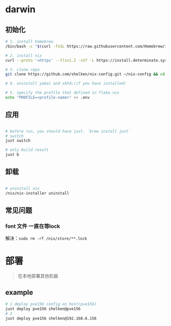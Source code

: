 # darwin

## 初始化

```bash
# 1. install homebrew 
/bin/bash -c "$(curl -fsSL https://raw.githubusercontent.com/Homebrew/install/HEAD/install.sh)"

# 2. install nix
curl --proto '=https' --tlsv1.2 -sSf -L https://install.determinate.systems/nix | sh -s -- install

# 3. clone repo
git clone https://github.com/shelken/nix-config.git ~/nix-config && cd ~/nix-config

# 4. uninstall yabai and skhd;(if you have installed)

# 5. specify the profile that defined in flake.nix 
echo "PROFILE=<profile-name>" >> .env

```

## 应用

```bash

# before run, you should have just. `brew install just`
# switch  
just switch

# only build result
just b

```

## 卸载

```bash

# uninstall nix 
/nix/nix-installer uninstall

```


## 常见问题

### font 文件 一直在等lock

解决：`sudo rm -rf /nix/store/**.lock`

# 部署

> 在本地部署其他机器

## example

```bash
# 1 deploy pve156 config on host(pve156) 
just deploy pve156 shelken@pve156 
# 2
just deploy pve156 shelken@192.168.6.156 
```
